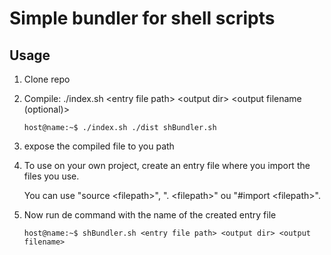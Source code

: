 # Simple bundler for shell scripts

## Usage

1. Clone repo

2. Compile: ./index.sh \<entry file path> \<output dir> \<output filename (optional)>

    ```console
    host@name:~$ ./index.sh ./dist shBundler.sh
    ```

3. expose the compiled file to you path

4. To use on your own project, create an entry file where you import the files you use.

    You can use "source \<filepath>", ". \<filepath>" ou "#import \<filepath>".

5. Now run de command with the name of the created entry file
    ```console
    host@name:~$ shBundler.sh <entry file path> <output dir> <output filename>
    ```
